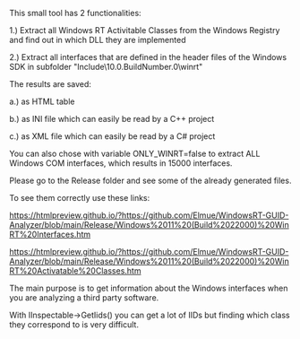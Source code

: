 This small tool has 2 functionalities:

1.) Extract all Windows RT Activitable Classes from the Windows Registry and find out in which DLL they are implemented

2.) Extract all interfaces that are defined in the header files of the Windows SDK in subfolder "Include\10.0.BuildNumber.0\winrt"

The results are saved:

a.) as HTML table

b.) as INI file which can easily be read by a C++ project

c.) as XML file which can easily be read by a C# project

You can also chose with variable ONLY_WINRT=false to extract ALL Windows COM interfaces, which results in 15000 interfaces.

Please go to the Release folder and see some of the already generated files.

To see them correctly use these links:

https://htmlpreview.github.io/?https://github.com/Elmue/WindowsRT-GUID-Analyzer/blob/main/Release/Windows%2011%20(Build%2022000)%20WinRT%20Interfaces.htm

https://htmlpreview.github.io/?https://github.com/Elmue/WindowsRT-GUID-Analyzer/blob/main/Release/Windows%2011%20(Build%2022000)%20WinRT%20Activatable%20Classes.htm

The main purpose is to get information about the Windows interfaces when you are analyzing a third party software.

With IInspectable->GetIids() you can get a lot of IIDs but finding which class they correspond to is very difficult.
